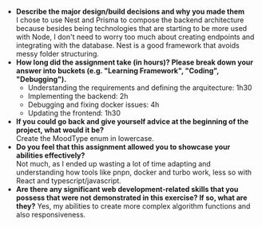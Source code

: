 - **Describe the major design/build decisions and why you made them**  
I chose to use Nest and Prisma to compose the backend architecture because besides being technologies that are starting to be more used with Node, I don't need to worry too much about creating endpoints and integrating with the database. Nest is a good framework that avoids messy folder structuring.
- **How long did the assignment take (in hours)? Please break down your answer into buckets (e.g. "Learning Framework", "Coding", "Debugging").**
  - Understanding the requirements and defining the arquitecture: 1h30
  - Implementing the backend: 2h
  - Debugging and fixing docker issues: 4h
  - Updating the frontend: 1h30
- **If you could go back and give yourself advice at the beginning of the project, what would it be?**   
Create the MoodType enum in lowercase.
- **Do you feel that this assignment allowed you to showcase your abilities effectively?**  
Not much, as I ended up wasting a lot of time adapting and understanding how tools like pnpn, docker and turbo work, less so with React and typescript/javascript.
- **Are there any significant web development-related skills that you possess that were not demonstrated in this exercise? If so, what are they?**
Yes, my abilities to create more complex algorithm functions and also responsiveness.